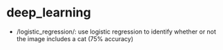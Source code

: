 # deep_learning
* /logistic_regression/: use logistic regression to identify whether or not the image includes a cat (75% accuracy)

